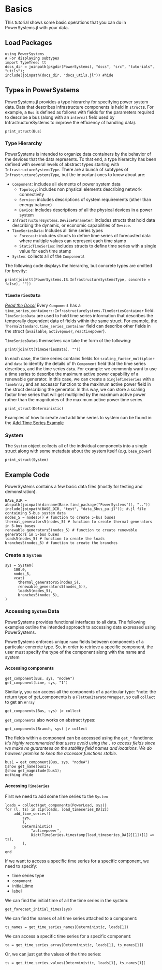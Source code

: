 # Basics

This tutorial shows some basic operations that you can do in PowerSystems.jl with your data.

## Load Packages

```@repl basics
using PowerSystems
# For displaying subtypes
import TypeTree: tt
docs_dir = joinpath(pkgdir(PowerSystems), "docs", "src", "tutorials", "utils");
include(joinpath(docs_dir, "docs_utils.jl")) #hide
```

## Types in PowerSystems

PowerSystems.jl provides a type hierarchy for specifying power system data. Data that
describes infrastructure components is held in `struct`s. For example, a `Bus` is defined
as follows with fields for the parameters required to describe a bus (along with an
`internal` field used by InfrastructureSystems to improve the efficiency of handling data).

```@repl basics
print_struct(Bus)
```

### Type Hierarchy

PowerSystems is intended to organize data containers by the behavior of the devices that
the data represents. To that end, a type hierarchy has been defined with several levels of
abstract types starting with `InfrastructureSystemsType`. There are a bunch of subtypes of
`InfrastructureSystemsType`, but the important ones to know about are:

- `Component`: includes all elements of power system data
  - `Topology`: includes non physical elements describing network connectivity
  - `Service`: includes descriptions of system requirements (other than energy balance)
  - `Device`: includes descriptions of all the physical devices in a power system
- `InfrastructureSystems.DeviceParameter`: includes structs that hold data describing the
 dynamic, or economic capabilities of `Device`.
- `TimeSeriesData`: Includes all time series types
  - `Forecast`: includes structs to define time series of forecasted data where multiple
values can represent each time stamp
  - `StaticTimeSeries`: includes structs to define time series with a single value for each
time stamp
- `System`: collects all of the `Component`s

The following code displays the hierarchy, but concrete types are omitted for brevity:

```@repl basics
print(join(tt(PowerSystems.IS.InfrastructureSystemsType, concrete = false), ""))
```

### `TimeSeriesData`

[_Read the Docs!_](https://nrel-sienna.github.io/PowerSystems.jl/stable/modeler_guide/time_series/)
Every `Component` has a `time_series_container::InfrastructureSystems.TimeSeriesContainer`
field. `TimeSeriesData` are used to hold time series information that describes the
temporally dependent data of fields within the same struct. For example, the
`ThermalStandard.time_series_container` field can
describe other fields in the struct (`available`, `activepower`, `reactivepower`).

`TimeSeriesData`s themselves can take the form of the following:

```@repl basics
print(join(tt(TimeSeriesData), ""))
```

In each case, the time series contains fields for `scaling_factor_multiplier` and `data`
to identify the details of  th `Component` field that the time series describes, and the
time series `data`. For example: we commonly want to use a time series to
describe the maximum active power capability of a renewable generator. In this case, we
can create a `SingleTimeSeries` with a `TimeArray` and an accessor function to the
maximum active power field in the struct describing the generator. In this way, we can
store a scaling factor time series that will get multiplied by the maximum active power
rather than the magnitudes of the maximum active power time series.

```@repl basics
print_struct(Deterministic)
```

Examples of how to create and add time series to system can be found in the
[Add Time Series Example](https://nrel-sienna.github.io/PowerSystems.jl/stable/tutorials/add_forecasts/)

### System

The `System` object collects all of the individual components into a single struct along
with some metadata about the system itself (e.g. `base_power`)

```@repl basics
print_struct(System)
```

## Example Code

PowerSystems contains a few basic data files (mostly for testing and demonstration).

```@repl basics
BASE_DIR = abspath(joinpath(dirname(Base.find_package("PowerSystems")), ".."))
include(joinpath(BASE_DIR, "test", "data_5bus_pu.jl")); #.jl file containing 5-bus system data
nodes_5 = nodes5() # function to create 5-bus buses
thermal_generators5(nodes_5) # function to create thermal generators in 5-bus buses
renewable_generators5(nodes_5) # function to create renewable generators in 5-bus buses
loads5(nodes_5) # function to create the loads
branches5(nodes_5) # function to create the branches
```

### Create a `System`

```@repl basics
sys = System(
    100.0,
    nodes_5,
    vcat(
      thermal_generators5(nodes_5),
      renewable_generators5(nodes_5)),
      loads5(nodes_5),
      branches5(nodes_5),
)
```

### Accessing `System` Data

PowerSystems provides functional interfaces to all data. The following examples outline
the intended approach to accessing data expressed using PowerSystems.

PowerSystems enforces unique `name` fields between components of a particular concrete type.
So, in order to retrieve a specific component, the user must specify the type of the component
along with the name and system

#### Accessing components

```@repl basics
get_component(Bus, sys, "nodeA")
get_component(Line, sys, "1")
```

Similarly, you can access all the components of a particular type: *note: the return type
of get_components is a `FlattenIteratorWrapper`, so call `collect` to get an `Array`

```@repl basics
get_components(Bus, sys) |> collect
```

`get_components` also works on abstract types:

```@repl basics
get_components(Branch, sys) |> collect
```

The fields within a component can be accessed using the `get_*` functions:
*It's highly recommended that users avoid using the `.` to access fields since we make no
guarantees on the stability field names and locations. We do however promise to keep the
accessor functions stable.*

```@repl basics
bus1 = get_component(Bus, sys, "nodeA")
@show get_name(bus1);
@show get_magnitude(bus1);
nothing #hide
```

#### Accessing `TimeSeries`

First we need to add some time series to the `System`

```@repl basics
loads = collect(get_components(PowerLoad, sys))
for (l, ts) in zip(loads, load_timeseries_DA[2])
    add_time_series!(
        sys,
        l,
        Deterministic(
            "activepower",
            Dict(TimeSeries.timestamp(load_timeseries_DA[2][1])[1] => ts),
        ),
    )
end
```

If we want to access a specific time series for a specific component, we need to specify:

- time series type
- `component`
- initial_time
- label

We can find the initial time of all the time series in the system:

```@repl basics
get_forecast_initial_times(sys)
```

We can find the names of all time series attached to a component:

```@repl basics
ts_names = get_time_series_names(Deterministic, loads[1])
```

We can access a specific time series for a specific component:

```@repl basics
ta = get_time_series_array(Deterministic, loads[1], ts_names[1])
```

Or, we can just get the values of the time series:

```@repl basics
ts = get_time_series_values(Deterministic, loads[1], ts_names[1])
```
